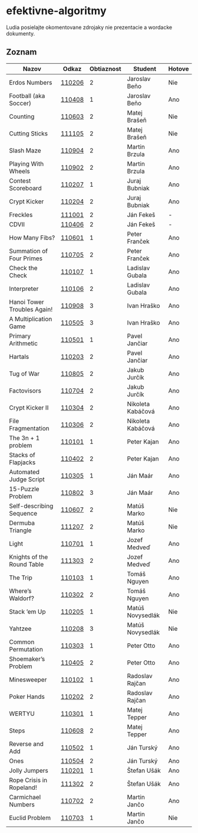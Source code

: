 efektivne-algoritmy
===================

Ludia posielajte okomentovane zdrojaky nie prezentacie a wordacke dokumenty.

Zoznam
------

| Nazov                                     | Odkaz              | Obtiaznost  | Student           | Hotove   |
| ----------------------------------------- | ------------------ | ----------- | ----------------- | -------- |
| Erdos Numbers                             | [110206](/110206/) | 2           | Jaroslav Beňo     | Nie      |
| Football (aka Soccer)                     | [110408](/110408/) | 1           | Jaroslav Beňo     | Ano      |
| Counting                                  | [110603](/110603/) | 2           | Matej Brašeň      | Nie      |
| Cutting Sticks                            | [111105](/111105/) | 2           | Matej Brašeň      | Nie      |
| Slash Maze                                | [110904](/110904/) | 2           | Martin Brzula     | Ano      |
| Playing With Wheels                       | [110902](/110902/) | 2           | Martin Brzula     | Ano      |
| Contest Scoreboard                        | [110207](/110207/) | 1           | Juraj Bubniak     | Ano      |
| Crypt Kicker                              | [110204](/110204/) | 2           | Juraj Bubniak     | Ano      |
| Freckles                                  | [111001](/111001/) | 2           | Ján Fekeš         | -        |
| CDVII                                     | [110406](/110406/) | 2           | Ján Fekeš         | -        |
| How Many Fibs?                            | [110601](/110601/) | 1           | Peter Franček     | Ano      |
| Summation of Four Primes                  | [110705](/110705/) | 2           | Peter Franček     | Ano      |
| Check the Check                           | [110107](/110107/) | 1           | Ladislav Gubala   | Ano      |
| Interpreter                               | [110106](/110106/) | 2           | Ladislav Gubala   | Ano      |
| Hanoi Tower Troubles Again!               | [110908](/110908/) | 3           | Ivan Hraško       | Ano      |
| A Multiplication Game                     | [110505](/110505/) | 3           | Ivan Hraško       | Ano      |
| Primary Arithmetic                        | [110501](/110501/) | 1           | Pavel Jančiar     | Ano      |
| Hartals                                   | [110203](/110203/) | 2           | Pavel Jančiar     | Ano      |
| Tug of War                                | [110805](/110805/) | 2           | Jakub Jurčík      | Ano      |
| Factovisors                               | [110704](/110704/) | 2           | Jakub Jurčík      | Ano      |
| Crypt Kicker II                           | [110304](/110304/) | 2           | Nikoleta Kabáčová | Ano      |
| File Fragmentation                        | [110306](/110306/) | 2           | Nikoleta Kabáčová | Ano      |
| The 3n + 1 problem                        | [110101](/110101/) | 1           | Peter Kajan       | Ano      |
| Stacks of Flapjacks                       | [110402](/110402/) | 2           | Peter Kajan       | Ano      |
| Automated Judge Script                    | [110305](/110305/) | 1           | Ján Maár          | Ano      |
| 15-Puzzle Problem                         | [110802](/110802/) | 3           | Ján Maár          | Ano      |
| Self-describing Sequence                  | [110607](/110607/) | 2           | Matúš Marko       | Nie      |
| Dermuba Triangle                          | [111207](/111207/) | 2           | Matúš Marko       | Nie      |
| Light                                     | [110701](/110701/) | 1           | Jozef Medveď      | Ano      |
| Knights of the Round Table                | [111303](/111303/) | 2           | Jozef Medveď      | Ano      |
| The Trip                                  | [110103](/110103/) | 1           | Tomáš Nguyen      | Ano      |
| Where’s Waldorf?                          | [110302](/110302/) | 2           | Tomáš Nguyen      | Ano      |
| Stack ’em Up                              | [110205](/110205/) | 1           | Matúš Novysedlák  | Nie      |
| Yahtzee                                   | [110208](/110208/) | 3           | Matúš Novysedlák  | Nie      |
| Common Permutation                        | [110303](/110303/) | 1           | Peter Otto        | Ano      |
| Shoemaker’s Problem                       | [110405](/110405/) | 2           | Peter Otto        | Ano      |
| Minesweeper                               | [110102](/110102/) | 1           | Radoslav Rajčan   | Ano      |
| Poker Hands                               | [110202](/110202/) | 2           | Radoslav Rajčan   | Ano      |
| WERTYU                                    | [110301](/110301/) | 1           | Matej Tepper      | Ano      |
| Steps                                     | [110608](/110608/) | 2           | Matej Tepper      | Ano      |
| Reverse and Add                           | [110502](/110502/) | 1           | Ján Turský        | Ano      |
| Ones                                      | [110504](/110504/) | 2           | Ján Turský        | Ano      |
| Jolly Jumpers                             | [110201](/110201/) | 1           | Štefan Ušák       | Ano      |
| Rope Crisis in Ropeland!                  | [111302](/111302/) | 2           | Štefan Ušák       | Ano      |
| Carmichael Numbers                        | [110702](/110702/) | 2           | Martin Jančo      | Ano      |
| Euclid Problem                            | [110703](/110703/) | 1           | Martin Jančo      | Nie      |
